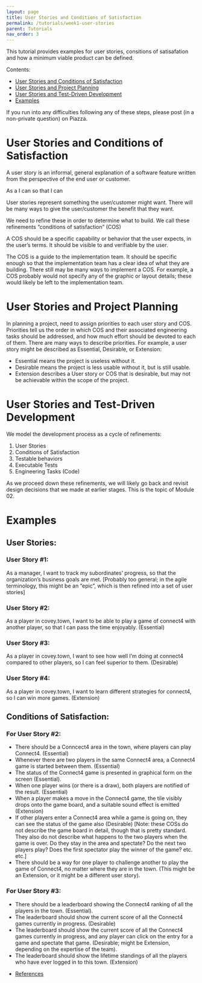 ```yaml
---
layout: page
title: User Stories and Conditions of Satisfaction
permalink: /tutorials/week1-user-stories
parent: Tutorials
nav_order: 3
---
```

This tutorial provides examples for user stories, consitions of satisafation and how a minimum viable product can be defined.

Contents:
* [User Stories and Conditions of Satisfaction](#user-stories-and-conditions-of-satisfaction)
* [User Stories and Project Planning](#user-stories-and-project-planning)
* [User Stories and Test-Driven Development](#user-stories-and-test-driven-development)
* [Examples](#examples)

If you run into any difficulties following any of these steps, please post (in a non-private question) on Piazza.

# User Stories and Conditions of Satisfaction

A user story is an informal, general explanation of a software feature written from the perspective of the end user or customer. 

As a <role> I can <perform action> so that I can <receive benefit>

User stories represent something the user/customer might want. There will be many ways to give the user/customer the benefit that they want.

We need to refine these in order to determine what to build. We call these refinements “conditions of satisfaction” (COS)

A COS should be a specific capability or behavior that the user expects, in the user’s terms.  It should be visible to and verifiable by the user.

The COS is a guide to the implementation team. It should be specific enough so that the implementation team has a clear idea of what they are building.
There still may be many ways to implement a COS. For example, a COS probably would not specify any of the graphic or layout details; these would likely be left to the implementation team.

# User Stories and Project Planning

In planning a project, need to assign priorities to each user story and COS. Priorities tell us the order in which COS and their associated engineering tasks should be addressed, and how much effort should be devoted to each of them. 
There are many ways to describe priorities. For example, a user story might be described as Essential, Desirable, or Extension:
* Essential means the project is useless without it.
* Desirable means the project is less usable without it, but is still usable.
* Extension describes a User story or COS that is desirable, but may not be achievable within the scope of the project.

# User Stories and Test-Driven Development

We model the development process as a cycle of refinements:

1. User Stories
2. Conditions of Satisfaction
3. Testable behaviors
4. Executable Tests
5. Engineering Tasks (Code)

As we proceed down these refinements, we will likely go back and revisit design decisions that we made at earlier stages. This is the topic of Module 02.

# Examples

## User Stories:
### User Story #1: 
As a manager, I want to track my subordinates’ progress, so that the organization’s business goals are met. [Probably too general; in the agile terminology, this might be an “epic”, which is then refined into a set of user stories]
### User Story #2: 
As a player in covey.town, I want to be able to play a game of connect4 with another player, so that I can pass the time enjoyably. (Essential)

### User Story #3: 
As a player in covey.town, I want to see how well I’m doing at connect4 compared to other players, so I can feel superior to them. (Desirable)

### User Story #4: 
As a player in covey.town, I want to learn different strategies for connect4, so I can win more games. (Extension)

## Conditions of Satisfaction:
### For User Story #2:
* There should be a Conncect4 area in the town, where players can play Connect4. (Essential)
* Whenever there are two players in the same Connect4 area, a Connect4 game is started between them. (Essential)
* The status of the Connect4 game is presented in graphical form on the screen (Essential).
* When one player wins (or there is a draw), both players are notified of the result. (Essential)
* When a player makes a move in the Connect4 game, the tile visibly drops onto the game board, and a suitable sound effect is emitted (Extension)
* If other players enter a Connect4 area while a game is going on, they can see the status of the game also (Desirable)
[Note: these COSs do not describe the game board in detail, though that is pretty standard. They also do not describe what happens to the two players when the game is over. Do they stay in the area and spectate? Do the next two players play? Does the first spectator play the winner of the game? etc. etc.]
* There should be a way for one player to challenge another to play the game of Connect4, no matter where they are in the town. (This might be an Extension, or it might be a different user story).
### For User Story #3:
* There should be a leaderboard showing the Connect4 ranking of all the players in the town. (Essential).
* The leaderboard should show the current score of all the Connect4 games currently in progress. (Desirable)
* The leaderboard should show the current score of all the Connect4 games currently in progress, and any player can click on the entry for a game and spectate that game. (Desirable; might be Extension, depending on the expertise of the team).
* The leaderboard should show the lifetime standings of all the players who have ever logged in to this town. (Extension)

- [References](https://www.simplilearn.com/tutorials/agile-scrum-tutorial/user-stories#how_to_write_user_stories)
